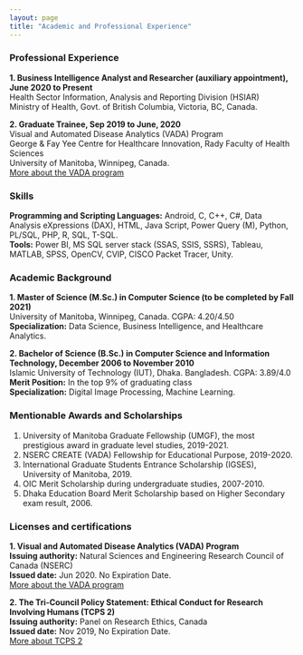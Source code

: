 ```yaml
---
layout: page
title: "Academic and Professional Experience"
---
```

### Professional Experience
**1. Business Intelligence Analyst and Researcher (auxiliary appointment), June 2020 to Present** <br/>
Health Sector Information, Analysis and Reporting Division (HSIAR) <br/>
Ministry of Health, Govt. of British Columbia, Victoria, BC, Canada.

**2. Graduate Trainee, Sep 2019 to June, 2020** <br/>
Visual and Automated Disease Analytics (VADA) Program <br/>
George & Fay Yee Centre for Healthcare Innovation, Rady Faculty of Health Sciences <br/>
University of Manitoba, Winnipeg, Canada. <br/>
<a href="https://vada.cs.umanitoba.ca/"> More about the VADA program </a> <br/>

### Skills
**Programming and Scripting Languages:** Android, C, C++, C#, Data Analysis eXpressions (DAX), HTML, Java Script, Power Query (M), Python, PL/SQL, PHP, R, SQL, T-SQL.<br/>
**Tools:** Power BI, MS SQL server stack (SSAS, SSIS, SSRS), Tableau, MATLAB, SPSS, OpenCV, CVIP, CISCO Packet Tracer, Unity.

### Academic Background
**1. Master of Science (M.Sc.) in Computer Science (to be completed by Fall 2021)** <br/> 
University of Manitoba, Winnipeg, Canada. CGPA: 4.20/4.50 <br/>
**Specialization:** Data Science, Business Intelligence, and Healthcare Analytics.

**2. Bachelor of Science (B.Sc.) in Computer Science and Information Technology, December 2006 to November 2010**<br/>
Islamic University of Technology (IUT), Dhaka. Bangladesh. CGPA: 3.89/4.0 <br/>
**Merit Position:** In the top 9% of graduating class <br/>
**Specialization:** Digital Image Processing, Machine Learning.

### Mentionable Awards and Scholarships <br/>
1. University of Manitoba Graduate Fellowship (UMGF), the most prestigious award in graduate level studies, 2019-2021. <br/>
2. NSERC CREATE (VADA) Fellowship for Educational Purpose, 2019-2020. <br/>
3. International Graduate Students Entrance Scholarship (IGSES), University of Manitoba, 2019. <br/>
4. OIC Merit Scholarship during undergraduate studies, 2007-2010.<br/>
5. Dhaka Education Board Merit Scholarship based on Higher Secondary exam result, 2006.

### Licenses and certifications <br/>
**1. Visual and Automated Disease Analytics (VADA) Program** <br/>
**Issuing authority:** Natural Sciences and Engineering Research Council of Canada (NSERC)<br/>
**Issued date:** Jun 2020. No Expiration Date. <br/>
<a href="https://vada.cs.umanitoba.ca/"> More about the VADA program </a> <br/>

**2. The Tri-Council Policy Statement: Ethical Conduct for Research Involving Humans (TCPS 2)** <br/>
**Issuing authority:** Panel on Research Ethics, Canada <br/>
**Issued date:** Nov 2019, No Expiration Date. <br/>
<a href="https://ethics.gc.ca/eng/education_tutorial-didacticiel.html"> More about TCPS 2 </a> <br/>
